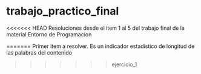 # trabajo_practico_final
<<<<<<< HEAD
Resoluciones desde el item 1 al 5 del trabajo final de la material Entorno de Programacion

=======
Primer item a resolver. Es un indicador estadistico de longitud de las palabras del contenido
>>>>>>> ejercicio_1
